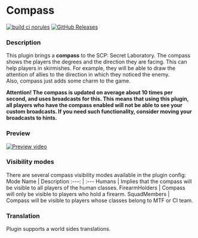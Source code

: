 # Compass
[![build ci norules](https://github.com/Fontape/Compass/actions/workflows/build-ci-norules.yml/badge.svg)](https://github.com/Fontape/Compass/actions/workflows/build-ci-norules.yml)
<a href="https://github.com/Fontape/Compass/releases">
  <img src="https://img.shields.io/github/release/Fontape/Compass/all.svg?style=flat" alt="GitHub Releases">
</a>
### Description

This plugin brings a <b>compass</b> to the SCP: Secret Laboratory. The compass shows the players the degrees and the direction they are facing. 
This can help players in skirmishes. For example, they will be able to draw the attention of allies to the direction in which they noticed the enemy.<br/>
Also, compass just adds some charm to the game.

<b>Attention! The compass is updated on average about 10 times per second, and uses broadcasts for this. 
This means that using this plugin, all players who have the compass enabled will not be able to see your custom broadcasts. 
If you need such functionality, consider moving your broadcasts to hints.</b>

### Preview
[![Preview video](https://img.youtube.com/vi/qKisIHMzFB0/0.jpg)](https://www.youtube.com/watch?v=qKisIHMzFB0)

### Visibility modes

There are several compass visibility modes available in the plugin config:
Mode Name | Description
:---: | :---
Humans | Implies that the compass will be visible to all players of the human classes.
FirearmHolders | Compass will only be visible to players who hold a firearm.
SquadMembers | Compass will be visible to players whose classes belong to MTF or CI team.

### Translation 

Plugin supports a world sides translations.
